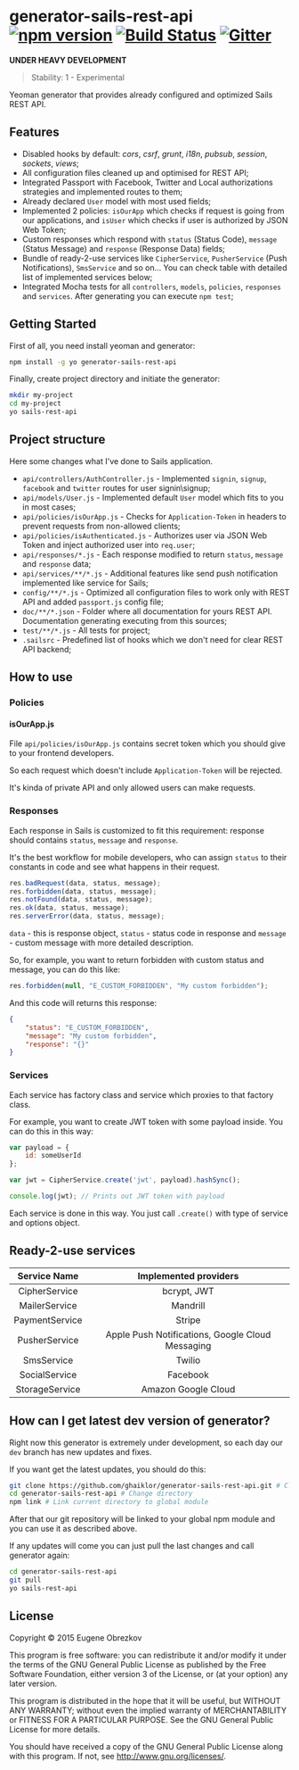 # generator-sails-rest-api [![npm version](https://badge.fury.io/js/generator-sails-rest-api.svg)](http://badge.fury.io/js/generator-sails-rest-api) [![Build Status](https://secure.travis-ci.org/ghaiklor/generator-sails-rest-api.png?branch=master)](https://travis-ci.org/ghaiklor/generator-sails-rest-api) [![Gitter](https://badges.gitter.im/Join%20Chat.svg)](https://gitter.im/ghaiklor/generator-sails-rest-api?utm_source=badge&utm_medium=badge&utm_campaign=pr-badge&utm_content=badge)

**UNDER HEAVY DEVELOPMENT**

> Stability: 1 - Experimental

Yeoman generator that provides already configured and optimized Sails REST API.

## Features

- Disabled hooks by default: *cors*, *csrf*, *grunt*, *i18n*, *pubsub*, *session*, *sockets*, *views*;
- All configuration files cleaned up and optimised for REST API;
- Integrated Passport with Facebook, Twitter and Local authorizations strategies and implemented routes to them;
- Already declared `User` model with most used fields;
- Implemented 2 policies: `isOurApp` which checks if request is going from our applications, and `isUser` which checks if user is authorized by JSON Web Token;
- Custom responses which respond with `status` (Status Code), `message` (Status Message) and `response` (Response Data) fields;
- Bundle of ready-2-use services like `CipherService`, `PusherService` (Push Notifications), `SmsService` and so on... You can check table with detailed list of implemented services below;
- Integrated Mocha tests for all `controllers`, `models`, `policies`, `responses` and `services`. After generating you can execute `npm test`;

## Getting Started

First of all, you need install yeoman and generator:

```bash
npm install -g yo generator-sails-rest-api
```

Finally, create project directory and initiate the generator:

```bash
mkdir my-project
cd my-project
yo sails-rest-api
```

## Project structure

Here some changes what I've done to Sails application.

- `api/controllers/AuthController.js` - Implemented `signin`, `signup`, `facebook` and `twitter` routes for user signin\signup;
- `api/models/User.js` - Implemented default `User` model which fits to you in most cases;
- `api/policies/isOurApp.js` - Checks for `Application-Token` in headers to prevent requests from non-allowed clients;
- `api/policies/isAuthenticated.js` - Authorizes user via JSON Web Token and inject authorized user into `req.user`;
- `api/responses/*.js` - Each response modified to return `status`, `message` and `response` data;
- `api/services/**/*.js` - Additional features like send push notification implemented like service for Sails;
- `config/**/*.js` - Optimized all configuration files to work only with REST API and added `passport.js` config file;
- `doc/**/*.json` - Folder where all documentation for yours REST API. Documentation generating executing from this sources;
- `test/**/*.js` - All tests for project;
- `.sailsrc` - Predefined list of hooks which we don't need for clear REST API backend;

## How to use

### Policies

#### isOurApp.js

File `api/policies/isOurApp.js` contains secret token which you should give to your frontend developers.

So each request which doesn't include `Application-Token` will be rejected.

It's kinda of private API and only allowed users can make requests.

### Responses

Each response in Sails is customized to fit this requirement: response should contains `status`, `message` and `response`.

It's the best workflow for mobile developers, who can assign `status` to their constants in code and see what happens in their request.

```javascript
res.badRequest(data, status, message);
res.forbidden(data, status, message);
res.notFound(data, status, message);
res.ok(data, status, message);
res.serverError(data, status, message);
```

`data` - this is response object, `status` - status code in response and `message` - custom message with more detailed description.

So, for example, you want to return forbidden with custom status and message, you can do this like:

```javascript
res.forbidden(null, "E_CUSTOM_FORBIDDEN", "My custom forbidden");
```

And this code will returns this response:

```json
{
    "status": "E_CUSTOM_FORBIDDEN",
    "message": "My custom forbidden",
    "response": "{}"
}
```

### Services

Each service has factory class and service which proxies to that factory class.

For example, you want to create JWT token with some payload inside. You can do this in this way:

```javascript
var payload = {
    id: someUserId
};

var jwt = CipherService.create('jwt', payload).hashSync();

console.log(jwt); // Prints out JWT token with payload
```

Each service is done in this way. You just call `.create()` with type of service and options object.

## Ready-2-use services

|  Service Name  |               Implemented providers              |
|:--------------:|:------------------------------------------------:|
| CipherService  | bcrypt, JWT                                      |
| MailerService  | Mandrill                                         |
| PaymentService | Stripe                                           |
| PusherService  | Apple Push Notifications, Google Cloud Messaging |
| SmsService     | Twilio                                           |
| SocialService  | Facebook                                         |
| StorageService | Amazon Google Cloud                              |

## How can I get latest dev version of generator?

Right now this generator is extremely under development, so each day our `dev` branch has new updates and fixes.

If you want get the latest updates, you should do this:

```bash
git clone https://github.com/ghaiklor/generator-sails-rest-api.git # Clone the repository
cd generator-sails-rest-api # Change directory
npm link # Link current directory to global module
```

After that our git repository will be linked to your global npm module and you can use it as described above.

If any updates will come you can just pull the last changes and call generator again:

```bash
cd generator-sails-rest-api
git pull
yo sails-rest-api
```

## License

Copyright © 2015 Eugene Obrezkov

This program is free software: you can redistribute it and/or modify
it under the terms of the GNU General Public License as published by
the Free Software Foundation, either version 3 of the License, or
(at your option) any later version.

This program is distributed in the hope that it will be useful,
but WITHOUT ANY WARRANTY; without even the implied warranty of
MERCHANTABILITY or FITNESS FOR A PARTICULAR PURPOSE. See the
GNU General Public License for more details.

You should have received a copy of the GNU General Public License
along with this program. If not, see <http://www.gnu.org/licenses/>.
